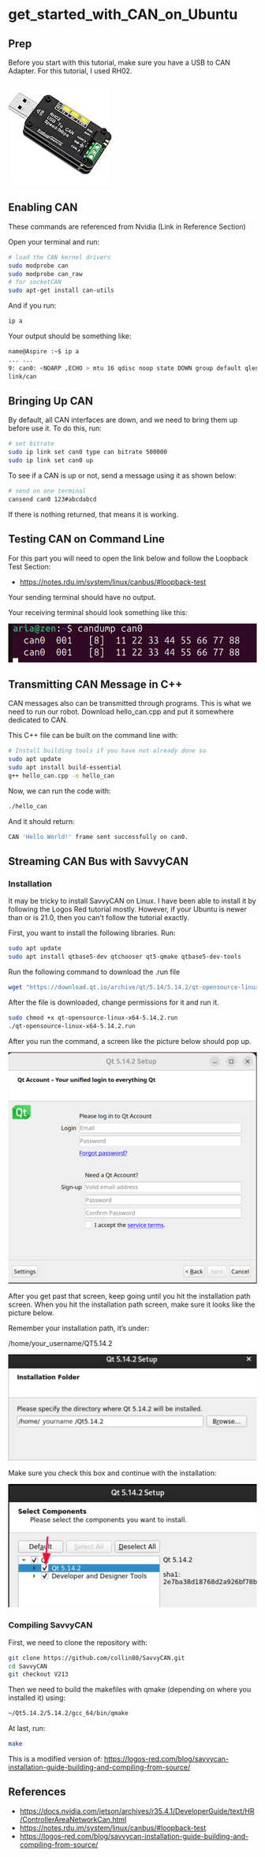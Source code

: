 # get_started_with_CAN_on_Ubuntu

## Prep

Before you start with this tutorial, make sure you have a USB to CAN Adapter. For this tutorial, I used RH02.

![RH02](RH02.jpg "get_started_with_CAN_on_Ubuntu")

## Enabling CAN

These commands are referenced from Nvidia (Link in Reference Section)

Open your terminal and run: 

```bash
# load the CAN kernel drivers
sudo modprobe can
sudo modprobe can_raw
# for socketCAN
sudo apt-get install can-utils
```

And if you run:


```bash
ip a
```
Your output should be something like:

```bash
name@Aspire :~$ ip a
... ...
9: can0: <NOARP ,ECHO > mtu 16 qdisc noop state DOWN group default qlen 10
link/can
```

## Bringing Up CAN

By default, all CAN interfaces are down, and we need to bring them up before use it. To do this, run: 

```bash
# set bitrate
sudo ip link set can0 type can bitrate 500000
sudo ip link set can0 up
```
To see if a CAN is up or not, send a message using it as shown below:

```bash
# send on one terminal
cansend can0 123#abcdabcd
```

If there is nothing returned, that means it is working.

## Testing CAN on Command Line

For this part you will need to open the link below and follow the Loopback Test Section:
* https://notes.rdu.im/system/linux/canbus/#loopback-test

Your sending terminal should have no output.

Your receiving terminal should look something like this:

![receiver_terminal_output](receiver_terminal_output.png "get_started_with_CAN_on_Ubuntu")

## Transmitting CAN Message in C++

CAN messages also can be transmitted through programs. This is what we need to run our robot. Download hello_can.cpp and put it somewhere dedicated to CAN.

This C++ file can be built on the command line with:

```bash
# Install building tools if you have not already done so
sudo apt update
sudo apt install build-essential
g++ hello_can.cpp -o hello_can
```

Now, we can run the code with:

```bash
./hello_can
```

And it should return:


```bash
CAN 'Hello World!' frame sent successfully on can0.
```

## Streaming CAN Bus with SavvyCAN

### Installation

It may be tricky to install SavvyCAN on Linux. I have been able to install it by following the Logos Red tutorial mostly. However, if your Ubuntu is newer than or is 21.0, then you can't follow the tutorial exactly.

First, you want to install the following libraries. Run:

```bash
sudo apt update
sudo apt install qtbase5-dev qtchooser qt5-qmake qtbase5-dev-tools
```

Run the following command to download the .run file

```bash
wget "https://download.qt.io/archive/qt/5.14/5.14.2/qt-opensource-linux-x64-5.14.2.run"
```

After the file is downloaded, change permissions for it and run it.

```bash
sudo chmod +x qt-opensource-linux-x64-5.14.2.run
./qt-opensource-linux-x64-5.14.2.run
```
After you run the command, a screen like the picture below should pop up.

![Qt_sign_in](Qt_sign_in.png "get_started_with_CAN_on_Ubuntu")

After you get past that screen, keep going until you hit the installation path screen. When you hit the installation path screen, make sure it looks like the picture below.

Remember your installation path, it’s under:

/home/your_username/QT5.14.2

![Qt_Installation_path](Qt_Installation_path.png "get_started_with_CAN_on_Ubuntu")

Make sure you check this box and continue with the installation:

![Qt_package](Qt_package.png "get_started_with_CAN_on_Ubuntu")

### Compiling SavvyCAN

First, we need to clone the repository with:

```bash
git clone https://github.com/collin80/SavvyCAN.git
cd SavvyCAN
git checkout V213
```

Then we need to build the makefiles with qmake (depending on where you installed it) using: 

```bash
~/Qt5.14.2/5.14.2/gcc_64/bin/qmake
```

At last, run:

```bash
make
```

This is a modified version of: https://logos-red.com/blog/savvycan-installation-guide-building-and-compiling-from-source/

## References
* https://docs.nvidia.com/jetson/archives/r35.4.1/DeveloperGuide/text/HR/ControllerAreaNetworkCan.html
* https://notes.rdu.im/system/linux/canbus/#loopback-test
* https://logos-red.com/blog/savvycan-installation-guide-building-and-compiling-from-source/
